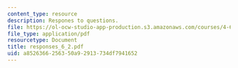 ```yaml
---
content_type: resource
description: Respones to questions.
file: https://ol-ocw-studio-app-production.s3.amazonaws.com/courses/4-645-selected-topics-in-architecture-architecture-from-1750-to-the-present-fall-2004/a8526366256350a92913734df7941652_responses_6_2.pdf
file_type: application/pdf
resourcetype: Document
title: responses_6_2.pdf
uid: a8526366-2563-50a9-2913-734df7941652
---
```

